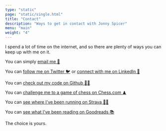 ```yaml
---
type: "static"
page: "static/single.html"
title: "Contact"
description: "Ways to get in contact with Jonny Spicer"
menu: "main"
weight: "4"
---
```

I spend a lot of time on the internet, and so there are plenty of ways you can keep up with me on it.

You can simply [email me 📧](mailto:spicerjonny@gmail.com)

You can [follow me on Twitter 🐦](https://twitter.com/jjspicer) or [connect with me on LinkedIn 🤝](https://www.linkedin.com/in/jonnyspicer/)

You can [check out my code on Github 👨‍💻](https://github.com/jonnyspicer)

You can [challenge me to a game of chess on Chess.com ♟](https://www.chess.com/member/jspicer)

You can [see where I've been running on Strava 🏃‍♂️](https://strava.com/athletes/28216169)

You can [see what I've been reading on Goodreads 📚](https://www.goodreads.com/user/show/129471647-jonny-spicer)

The choice is yours.
